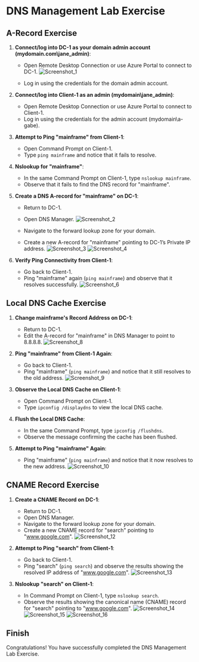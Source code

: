 # DNS Management Lab Exercise

## A-Record Exercise

1. **Connect/log into DC-1 as your domain admin account (mydomain.com\jane_admin)**:
   - Open Remote Desktop Connection or use Azure Portal to connect to DC-1.
     ![Screenshot_1](https://github.com/gabe-IT/DNS-Management-Lab/assets/148400020/cf882b93-7739-4938-b5d5-813fcd372dbb)

   - Log in using the credentials for the domain admin account.

2. **Connect/log into Client-1 as an admin (mydomain\jane_admin)**:
   - Open Remote Desktop Connection or use Azure Portal to connect to Client-1.
   - Log in using the credentials for the admin account (mydomain\a-gabe).

3. **Attempt to Ping "mainframe" from Client-1**:
   - Open Command Prompt on Client-1.
   - Type `ping mainframe` and notice that it fails to resolve.

4. **Nslookup for "mainframe"**:
   - In the same Command Prompt on Client-1, type `nslookup mainframe`.
   - Observe that it fails to find the DNS record for "mainframe".

5. **Create a DNS A-record for "mainframe" on DC-1**:
   - Return to DC-1.
   - Open DNS Manager.
     ![Screenshot_2](https://github.com/gabe-IT/DNS-Management-Lab/assets/148400020/0333a951-b01f-419c-a02b-5d998fe49508)

   - Navigate to the forward lookup zone for your domain.
   - Create a new A-record for "mainframe" pointing to DC-1’s Private IP address.
     ![Screenshot_3](https://github.com/gabe-IT/DNS-Management-Lab/assets/148400020/16fef11b-0c69-48a2-ac77-1c5ca29ef438)
![Screenshot_4](https://github.com/gabe-IT/DNS-Management-Lab/assets/148400020/243e6479-ecfb-4c30-832a-51e81880413a)


6. **Verify Ping Connectivity from Client-1**:
   - Go back to Client-1.
   - Ping "mainframe" again (`ping mainframe`) and observe that it resolves successfully.
![Screenshot_6](https://github.com/gabe-IT/DNS-Management-Lab/assets/148400020/ffdbaa5b-18aa-491e-ab11-5bb013afb216)

## Local DNS Cache Exercise

1. **Change mainframe's Record Address on DC-1**:
   - Return to DC-1.
   - Edit the A-record for "mainframe" in DNS Manager to point to 8.8.8.8.
![Screenshot_8](https://github.com/gabe-IT/DNS-Management-Lab/assets/148400020/f340681b-be14-4f4d-a0f4-e90b3b12766b)

2. **Ping "mainframe" from Client-1 Again**:
   - Go back to Client-1.
   - Ping "mainframe" (`ping mainframe`) and notice that it still resolves to the old address.
![Screenshot_9](https://github.com/gabe-IT/DNS-Management-Lab/assets/148400020/6023064c-747d-411b-85cf-a650afe617f0)

3. **Observe the Local DNS Cache on Client-1**:
   - Open Command Prompt on Client-1.
   - Type `ipconfig /displaydns` to view the local DNS cache.

4. **Flush the Local DNS Cache**:
   - In the same Command Prompt, type `ipconfig /flushdns`.
   - Observe the message confirming the cache has been flushed.

5. **Attempt to Ping "mainframe" Again**:
   - Ping "mainframe" (`ping mainframe`) and notice that it now resolves to the new address.
![Screenshot_10](https://github.com/gabe-IT/DNS-Management-Lab/assets/148400020/2f1a6d49-bb73-4a60-a5f1-5eec437813f7)

## CNAME Record Exercise

1. **Create a CNAME Record on DC-1**:
   - Return to DC-1.
   - Open DNS Manager.
   - Navigate to the forward lookup zone for your domain.
   - Create a new CNAME record for "search" pointing to "www.google.com".
![Screenshot_12](https://github.com/gabe-IT/DNS-Management-Lab/assets/148400020/2a1da001-6244-4010-81a7-edb8e52d3eb2)

2. **Attempt to Ping "search" from Client-1**:
   - Go back to Client-1.
   - Ping "search" (`ping search`) and observe the results showing the resolved IP address of "www.google.com".
![Screenshot_13](https://github.com/gabe-IT/DNS-Management-Lab/assets/148400020/7f8ba947-2ac9-4b85-bd01-b75fc2629990)

3. **Nslookup "search" on Client-1**:
   - In Command Prompt on Client-1, type `nslookup search`.
   - Observe the results showing the canonical name (CNAME) record for "search" pointing to "www.google.com".
![Screenshot_14](https://github.com/gabe-IT/DNS-Management-Lab/assets/148400020/12e9c744-07bb-4eac-bfdb-fc8b33878f7b)
![Screenshot_15](https://github.com/gabe-IT/DNS-Management-Lab/assets/148400020/38337def-5639-4437-907e-4a73cdfc17ea)
![Screenshot_16](https://github.com/gabe-IT/DNS-Management-Lab/assets/148400020/2ed29556-2860-4a95-9308-b162185386a9)

## Finish

Congratulations! You have successfully completed the DNS Management Lab Exercise.
